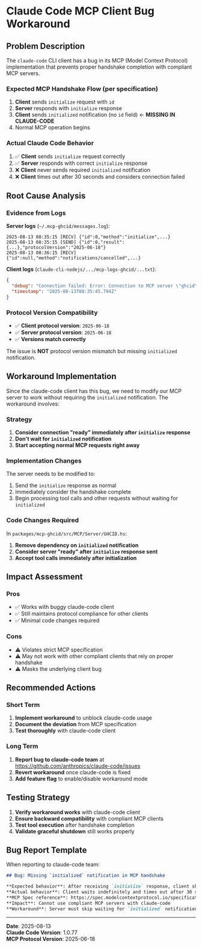 # Claude Code MCP Client Bug Workaround

## Problem Description

The `claude-code` CLI client has a bug in its MCP (Model Context Protocol) implementation that prevents proper handshake completion with compliant MCP servers.

### Expected MCP Handshake Flow (per specification)

1. **Client** sends `initialize` request with `id`
2. **Server** responds with `initialize` response  
3. **Client** sends `initialized` notification (no `id` field) ← **MISSING IN CLAUDE-CODE**
4. Normal MCP operation begins

### Actual Claude Code Behavior

1. ✅ **Client** sends `initialize` request correctly
2. ✅ **Server** responds with correct `initialize` response
3. ❌ **Client** never sends required `initialized` notification
4. ❌ **Client** times out after 30 seconds and considers connection failed

## Root Cause Analysis

### Evidence from Logs

**Server logs** (`~/.mcp-ghcid/messages.log`):
```
2025-08-13 08:35:15 [RECV] {"id":0,"method":"initialize",...}
2025-08-13 08:35:15 [SEND] {"id":0,"result":{...},"protocolVersion":"2025-06-18"}
2025-08-13 08:36:15 [RECV] {"id":null,"method":"notifications/cancelled",...}
```

**Client logs** (`claude-cli-nodejs/.../mcp-logs-ghcid/...txt`):
```json
{
  "debug": "Connection failed: Error: Connection to MCP server \"ghcid\" timed out after 30000ms",
  "timestamp": "2025-08-13T08:35:45.794Z"
}
```

### Protocol Version Compatibility

- ✅ **Client protocol version**: `2025-06-18`  
- ✅ **Server protocol version**: `2025-06-18`
- ✅ **Versions match correctly**

The issue is **NOT** protocol version mismatch but missing `initialized` notification.

## Workaround Implementation

Since the claude-code client has this bug, we need to modify our MCP server to work without requiring the `initialized` notification. The workaround involves:

### Strategy

1. **Consider connection "ready" immediately after `initialize` response**
2. **Don't wait for `initialized` notification** 
3. **Start accepting normal MCP requests right away**

### Implementation Changes

The server needs to be modified to:

1. Send the `initialize` response as normal
2. Immediately consider the handshake complete
3. Begin processing tool calls and other requests without waiting for `initialized`

### Code Changes Required

In `packages/mcp-ghcid/src/MCP/Server/GHCID.hs`:

1. **Remove dependency on `initialized` notification**
2. **Consider server "ready" after `initialize` response sent**
3. **Accept tool calls immediately after initialization**

## Impact Assessment

### Pros
- ✅ Works with buggy claude-code client
- ✅ Still maintains protocol compliance for other clients
- ✅ Minimal code changes required

### Cons  
- ⚠️  Violates strict MCP specification
- ⚠️  May not work with other compliant clients that rely on proper handshake
- ⚠️  Masks the underlying client bug

## Recommended Actions

### Short Term
1. **Implement workaround** to unblock claude-code usage
2. **Document the deviation** from MCP specification
3. **Test thoroughly** with claude-code client

### Long Term  
1. **Report bug to claude-code team** at https://github.com/anthropics/claude-code/issues
2. **Revert workaround** once claude-code is fixed
3. **Add feature flag** to enable/disable workaround mode

## Testing Strategy

1. **Verify workaround works** with claude-code client
2. **Ensure backward compatibility** with compliant MCP clients  
3. **Test tool execution** after handshake completion
4. **Validate graceful shutdown** still works properly

## Bug Report Template

When reporting to claude-code team:

```markdown
## Bug: Missing `initialized` notification in MCP handshake

**Expected behavior**: After receiving `initialize` response, client should send `initialized` notification
**Actual behavior**: Client waits indefinitely and times out after 30 seconds
**MCP Spec reference**: https://spec.modelcontextprotocol.io/specification/basic/lifecycle/
**Impact**: Cannot use compliant MCP servers with claude-code
**Workaround**: Server must skip waiting for `initialized` notification
```

---

**Date**: 2025-08-13  
**Claude Code Version**: 1.0.77  
**MCP Protocol Version**: 2025-06-18